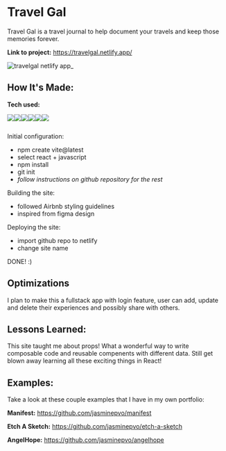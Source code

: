 # Travel Gal
Travel Gal is a travel journal to help document your travels and keep those memories forever.

**Link to project:** https://travelgal.netlify.app/

![travelgal netlify app_](https://user-images.githubusercontent.com/99847030/192122499-47e2acf2-b054-46e2-9d96-ad9c96a2436a.png)

## How It's Made:

**Tech used:** <div style="display: flex; flex-direction: row;" align=left >
  <a href="https://developer.mozilla.org/en-US/docs/Web/HTML" target="_blank">
    <img src="https://img.shields.io/static/v1?&style=flat&logo=HTML5&logoColor=white&labelColor=AD9D90&label=&message=HTML&color=AD9D90"/>
  </a>
  <a href="https://developer.mozilla.org/en-US/docs/Web/CSS" target="_blank">
    <img src="https://img.shields.io/static/v1?&style=flat&logo=CSS3&logoColor=white&labelColor=AD9D90&label=&message=CSS&color=AD9D90"/>
  </a>
  <a href="https://developer.mozilla.org/en-US/docs/Web/JavaScript" target="_blank">
    <img src="https://img.shields.io/static/v1?&style=flat&logo=javascript&logoColor=white&labelColor=AD9D90&label=&message=JAVASCRIPT&color=AD9D90"/>
  </a>
  <a href="https://beta.reactjs.org/" target="_blank">
    <img src="https://img.shields.io/static/v1?&style=flat&logo=react&logoColor=white&labelColor=AD9D90&label=&message=REACT&color=AD9D90"/>
  </a>
  <a href="https://vitejs.dev/" target="_blank">
    <img src="https://img.shields.io/static/v1?&style=flat&logo=vite&logoColor=white&labelColor=AD9D90&label=&message=VITE&color=AD9D90"/>
  </a>
  <a href="https://www.git-scm.com/doc" target="_blank">
    <img src="https://img.shields.io/static/v1?&style=flat&logo=git&logoColor=white&labelColor=AD9D90&label=&message=GIT&color=AD9D90"/>
  </a>

</div>

Initial configuration:
- npm create vite@latest
- select react + javascript
- npm install
- git init
- *follow instructions on github repository for the rest*

Building the site: 
- followed Airbnb styling guidelines
- inspired from figma design

Deploying the site:
- import github repo to netlify
- change site name

DONE! :)

## Optimizations

I plan to make this a fullstack app with login feature, user can add, update and delete their experiences and possibly share with others. 

## Lessons Learned:

This site taught me about props! What a wonderful way to write composable code and reusable compenents with different data. Still get blown away learning all these exciting things in React!  

## Examples:
Take a look at these couple examples that I have in my own portfolio:

**Manifest:** https://github.com/jasminepvo/manifest

**Etch A Sketch:** https://github.com/jasminepvo/etch-a-sketch

**AngelHope:** https://github.com/jasminepvo/angelhope
